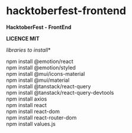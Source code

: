 # hacktoberfest-frontend

<b>HacktoberFest - FrontEnd </b><br/> 

**LICENCE MIT** 

*libraries to install**

npm install @emotion/react <br/> 
npm install @emotion/styled <br/> 
npm install @mui/icons-material <br/> 
npm install @mui/material <br/> 
npm install @tanstack/react-query <br/> 
npm install @tanstack/react-query-devtools <br/> 
npm install axios <br/> 
npm install react <br/> 
npm install react-dom <br/> 
npm install react-router-dom <br/> 
npm install values.js <br/> 
